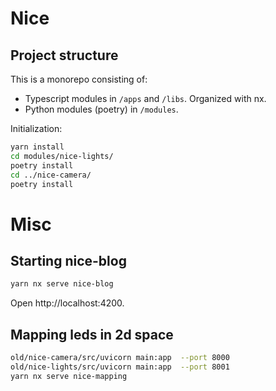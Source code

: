 # Nice

## Project structure

This is a monorepo consisting of:

- Typescript modules in `/apps` and `/libs`. Organized with nx.
- Python modules (poetry) in `/modules`.

Initialization:

```bash
yarn install
cd modules/nice-lights/
poetry install
cd ../nice-camera/
poetry install
```

# Misc

## Starting nice-blog

```bash
yarn nx serve nice-blog
```

Open http://localhost:4200.

## Mapping leds in 2d space

```bash
old/nice-camera/src/uvicorn main:app  --port 8000
old/nice-lights/src/uvicorn main:app  --port 8001
yarn nx serve nice-mapping
```
